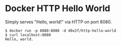 # Docker HTTP Hello World

Simply serves "Hello, world!" via HTTP on port 8080.

```
$ docker run -p 8080:8080 -d d0x2f/http-hello-world
$ curl localhost:8080
Hello, world.
```